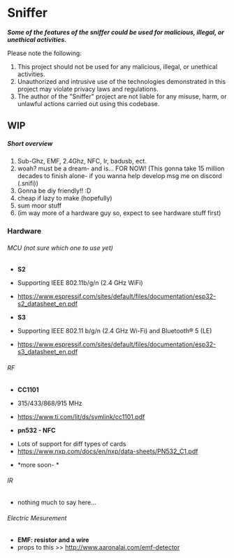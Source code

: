 # Sniffer

***Some of the features of the sniffer could be used for malicious, illegal, or unethical activities.***

Please note the following:
1. This project should not be used for any malicious, illegal, or unethical activities.
2. Unauthorized and intrusive use of the technologies demonstrated in this project may violate privacy laws and regulations.
3. The author of the "Sniffer" project are not liable for any misuse, harm, or unlawful actions carried out using this codebase.

## WIP ##

##### Short overview #####
1. Sub-Ghz, EMF, 2.4Ghz, NFC, Ir, badusb, ect.
2. woah? must be a dream- and is... FOR NOW! 
(This gonna take 15 million decades to finish alone- if you wanna help develop msg me on discord (.snifi))
4. Gonna be diy friendly!! :D
5. cheap if lazy to make (hopefully)
6. sum moor stuff
7. (im way more of a hardware guy so, expect to see hardware stuff first)

### Hardware ###
###### MCU (not sure which one to use yet) ######

* **S2**
- Supporting IEEE 802.11b/g/n (2.4 GHz WiFi)
+ https://www.espressif.com/sites/default/files/documentation/esp32-s2_datasheet_en.pdf
 
 
* **S3**
- Supporting IEEE 802.11 b/g/n (2.4 GHz Wi-Fi) and Bluetooth® 5 (LE)
+ https://www.espressif.com/sites/default/files/documentation/esp32-s3_datasheet_en.pdf

###### RF ######

* **CC1101**
- 315/433/868/915 MHz
+ https://www.ti.com/lit/ds/symlink/cc1101.pdf

* **pn532 - NFC**
- Lots of support for diff types of cards
- https://www.nxp.com/docs/en/nxp/data-sheets/PN532_C1.pdf

* *more soon- *

###### IR ######

* nothing much to say here...

###### Electric Mesurement ######

* **EMF: resistor and a wire**
* props to this >> http://www.aaronalai.com/emf-detector
